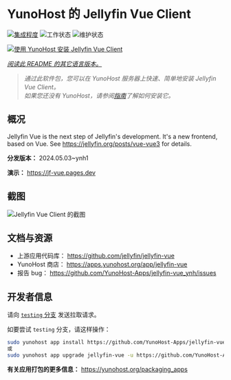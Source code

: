 <!--
注意：此 README 由 <https://github.com/YunoHost/apps/tree/master/tools/readme_generator> 自动生成
请勿手动编辑。
-->

# YunoHost 的 Jellyfin Vue Client

[![集成程度](https://dash.yunohost.org/integration/jellyfin-vue.svg)](https://dash.yunohost.org/appci/app/jellyfin-vue) ![工作状态](https://ci-apps.yunohost.org/ci/badges/jellyfin-vue.status.svg) ![维护状态](https://ci-apps.yunohost.org/ci/badges/jellyfin-vue.maintain.svg)

[![使用 YunoHost 安装 Jellyfin Vue Client](https://install-app.yunohost.org/install-with-yunohost.svg)](https://install-app.yunohost.org/?app=jellyfin-vue)

*[阅读此 README 的其它语言版本。](./ALL_README.md)*

> *通过此软件包，您可以在 YunoHost 服务器上快速、简单地安装 Jellyfin Vue Client。*  
> *如果您还没有 YunoHost，请参阅[指南](https://yunohost.org/install)了解如何安装它。*

## 概况

Jellyfin Vue is the next step of Jellyfin's development. It's a new frontend, based on Vue. See https://jellyfin.org/posts/vue-vue3 for details.


**分发版本：** 2024.05.03~ynh1

**演示：** <https://jf-vue.pages.dev>

## 截图

![Jellyfin Vue Client 的截图](./doc/screenshots/jellyfin-vue-homepage-2023-04.jpg)

## 文档与资源

- 上游应用代码库： <https://github.com/jellyfin/jellyfin-vue>
- YunoHost 商店： <https://apps.yunohost.org/app/jellyfin-vue>
- 报告 bug： <https://github.com/YunoHost-Apps/jellyfin-vue_ynh/issues>

## 开发者信息

请向 [`testing` 分支](https://github.com/YunoHost-Apps/jellyfin-vue_ynh/tree/testing) 发送拉取请求。

如要尝试 `testing` 分支，请这样操作：

```bash
sudo yunohost app install https://github.com/YunoHost-Apps/jellyfin-vue_ynh/tree/testing --debug
或
sudo yunohost app upgrade jellyfin-vue -u https://github.com/YunoHost-Apps/jellyfin-vue_ynh/tree/testing --debug
```

**有关应用打包的更多信息：** <https://yunohost.org/packaging_apps>
